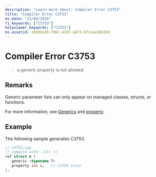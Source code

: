 ```yaml
---
description: "Learn more about: Compiler Error C3753"
title: "Compiler Error C3753"
ms.date: "11/04/2016"
f1_keywords: ["C3753"]
helpviewer_keywords: ["C3753"]
ms.assetid: a5b99e28-796c-4107-a673-97c2ae3bb2b9
---
```

# Compiler Error C3753

> a generic property is not allowed

## Remarks

Generic parameter lists can only appear on managed classes, structs, or functions.

For more information, see [Generics](../../extensions/generics-cpp-component-extensions.md) and [property](../../extensions/property-cpp-component-extensions.md).

## Example

The following sample generates C3753.

```cpp
// C3753.cpp
// compile with: /clr /c
ref struct A {
   generic <typename T>
   property int i;   // C3753 error
};
```
